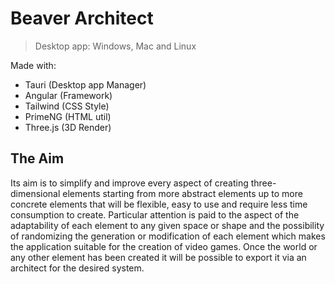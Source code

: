 # Beaver Architect

> Desktop app: Windows, Mac and Linux

Made with:
- Tauri (Desktop app Manager)
- Angular (Framework)
- Tailwind (CSS Style)
- PrimeNG (HTML util)
- Three.js (3D Render)

## The Aim
Its aim is to simplify and improve every aspect of creating three-dimensional elements starting from more abstract elements up to more concrete elements that will be flexible, easy to use and require less time consumption to create. Particular attention is paid to the aspect of the adaptability of each element to any given space or shape and the possibility of randomizing the generation or modification of each element which makes the application suitable for the creation of video games. Once the world or any other element has been created it will be possible to export it via an architect for the desired system.